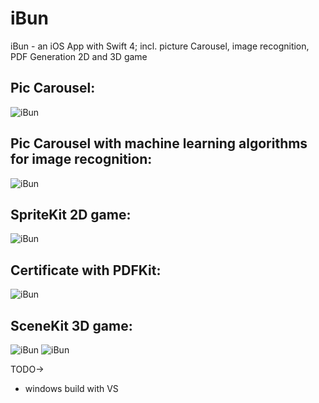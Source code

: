# iBun
iBun - an iOS App with Swift 4; incl. picture Carousel, image recognition, PDF Generation 2D and 3D game

## Pic Carousel:
![iBun](https://raw.githubusercontent.com/privet56/iBun/master/ibun.gif)

## Pic Carousel with machine learning algorithms for image recognition:
![iBun](https://raw.githubusercontent.com/privet56/iBun/master/ibun.recognition.gif)

## SpriteKit 2D game:
![iBun](https://raw.githubusercontent.com/privet56/iBun/master/ibun.spritekit.gif)

## Certificate with PDFKit:
![iBun](https://raw.githubusercontent.com/privet56/iBun/master/ibun.pdf.gif)

## SceneKit 3D game:
![iBun](https://raw.githubusercontent.com/privet56/iBun/master/ibun.3d.lea.gif)
![iBun](https://raw.githubusercontent.com/privet56/iBun/master/ibun.3d_3.gif)

TODO->

- windows build with VS
